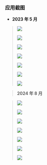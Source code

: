 ### 应用截图

- **2023 年 5 月**

> ![](.\doc\imgs\202306\0b83c128-f39a-40f2-aa1e-98d25eb023d6.png)
>
> ![](.\doc\imgs\202306\0e7fae04-a2bd-46bb-94a6-5f096c919ace.png)
>
> ![](.\doc\imgs\202306\5c6f7841-5c68-4885-9a11-a9f54c179c0d.png)
>
> ![](.\doc\imgs\202306\88f177e3-0872-4244-a567-01249d5841f3.png)
>
> ![](.\doc\imgs\202306\8cb16f9d-ac89-4e8e-b58f-6e2f477addf0.png)
>
> ![](.\doc\imgs\202306\9c009d5c-3e1a-4586-a5d5-ec48f833d1f9.png)
>
> ![](.\doc\imgs\202306\eee13ae5-472b-449b-b6d5-f647b80638da.png)

> **2024 年 8 月**

> ![](.\doc\imgs\202308\Snipaste_2023-08-15_04-58-07.png)
>
> ![](.\doc\imgs\202308\Snipaste_2023-08-15_04-58-47.png)
>
> ![](.\doc\imgs\202308\Snipaste_2023-08-15_04-58-58.png)
>
> ![](.\doc\imgs\202308\Snipaste_2023-08-15_05-00-10.png)
>
> ![](.\doc\imgs\202308\Snipaste_2023-08-15_05-00-51.png)
>
> ![](.\doc\imgs\202308\Snipaste_2023-08-15_05-01-50.png)
>
> ![](.\doc\imgs\202308\Snipaste_2023-08-15_05-02-45.png)
